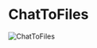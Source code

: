 # ChatToFiles
![ChatToFiles](https://user-images.githubusercontent.com/90498974/236786113-50a7cbb9-2ac7-4f9c-bf07-d4b39fca34ed.png)
